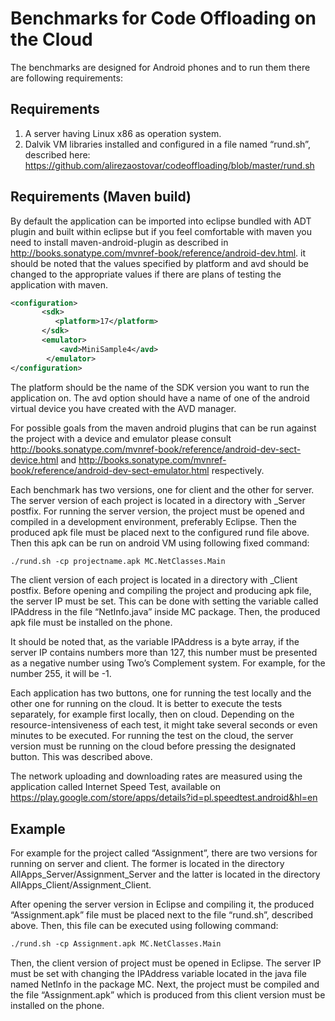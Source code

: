 Benchmarks for Code Offloading on the Cloud
====================================================================

The benchmarks are designed for Android phones and to run them there are following requirements:


Requirements
--------------------
1. A server having Linux x86 as operation system.
2. Dalvik VM libraries installed and configured in a file named “rund.sh”, described here: 
https://github.com/alirezaostovar/codeoffloading/blob/master/rund.sh

Requirements (Maven build)
--------------------------
By default the application can be imported into eclipse bundled with ADT plugin and built within eclipse 
but if you feel comfortable with maven you need to install maven-android-plugin as described in 
http://books.sonatype.com/mvnref-book/reference/android-dev.html.
it should be noted that the values specified by platform and avd should be changed to the appropriate values if there 
are plans of testing the application with maven.

```xml
<configuration>
       <sdk>
          <platform>17</platform>
       </sdk>
       <emulator>
           <avd>MiniSample4</avd>
        </emulator>
</configuration>
```

The platform should be the name of the SDK version you want to run the application on. The avd option should have a name of one of the android virtual device you have created with 
the AVD manager.

For possible goals from the maven android plugins that can be run against the project with a device and emulator 
please consult http://books.sonatype.com/mvnref-book/reference/android-dev-sect-device.html and 
http://books.sonatype.com/mvnref-book/reference/android-dev-sect-emulator.html respectively.

Each benchmark has two versions, one for client and the other for server. The server 
version of each project is located in a directory with _Server postfix. For running the 
server version, the project must be opened and compiled in a development environment, 
preferably Eclipse. Then the produced apk file must be placed next to the configured rund 
file above. Then this apk can be run on android VM using following fixed command:

```xml
./rund.sh -cp projectname.apk MC.NetClasses.Main
```

The client version of each project is located in a directory with _Client postfix. 
Before opening and compiling the project and producing apk file, the server IP must be set.
 This can be done with setting the variable called IPAddress in the file “NetInfo.java” 
 inside MC package. Then, the produced apk file must be installed on the phone.

It should be noted that, as the variable IPAddress is a byte array, if the server IP 
contains numbers more than 127, this number must be presented as a negative number using 
Two’s Complement system. For example, for the number 255, it will be -1.

Each application has two buttons, one for running the test locally and the other one for 
running on the cloud. It is better to execute the tests separately, for example first 
locally, then on cloud. Depending on the resource-intensiveness of each test, it might 
take several seconds or even minutes to be executed. For running the test on the cloud, 
the server version must be running on the cloud before pressing the designated button. 
This was described above.

The network uploading and downloading rates are measured using the application called 
Internet Speed Test, available on https://play.google.com/store/apps/details?id=pl.speedtest.android&hl=en

Example
-------------------------
For example for the project called “Assignment”, there are two versions for running on
 server and client. The former is located in the directory AllApps_Server/Assignment_Server
  and the latter is located in the directory AllApps_Client/Assignment_Client.

After opening the server version in Eclipse and compiling it, the produced “Assignment.apk”
 file must be placed next to the file “rund.sh”, described above. Then, this file can be 
 executed using following command:
 
 ```xml
./rund.sh -cp Assignment.apk MC.NetClasses.Main
```

Then, the client version of project must be opened in Eclipse. The server IP must be set
 with changing the IPAddress variable located in the java file named NetInfo in the 
 package MC. Next, the project must be compiled and the file “Assignment.apk” which is 
 produced from this client version must be installed on the phone.
